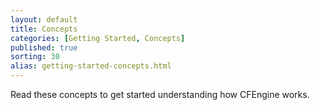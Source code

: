 ```yaml
---
layout: default
title: Concepts
categories: [Getting Started, Concepts]
published: true
sorting: 30
alias: getting-started-concepts.html
---
```


Read these concepts to get started understanding how CFEngine works.


